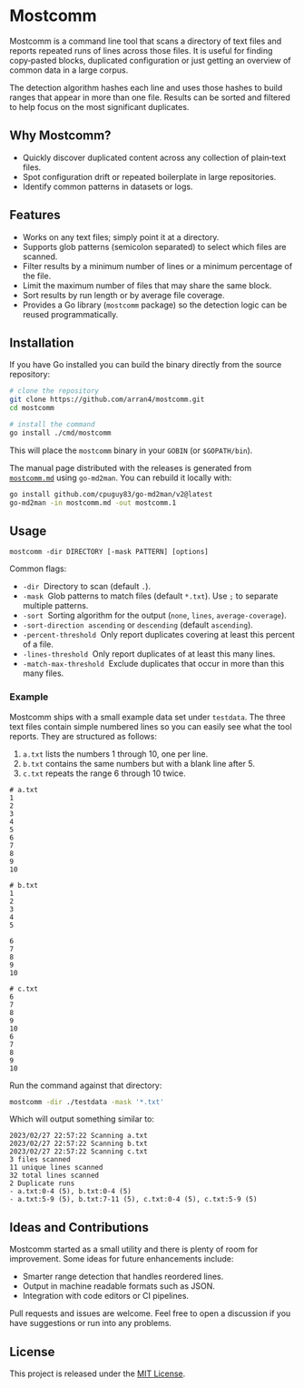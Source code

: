 # Mostcomm

Mostcomm is a command line tool that scans a directory of text files and reports
repeated runs of lines across those files. It is useful for finding copy‑pasted
blocks, duplicated configuration or just getting an overview of common data in a
large corpus.

The detection algorithm hashes each line and uses those hashes to build ranges
that appear in more than one file. Results can be sorted and filtered to help
focus on the most significant duplicates.

## Why Mostcomm?

* Quickly discover duplicated content across any collection of plain‑text files.
* Spot configuration drift or repeated boilerplate in large repositories.
* Identify common patterns in datasets or logs.

## Features

- Works on any text files; simply point it at a directory.
- Supports glob patterns (semicolon separated) to select which files are scanned.
- Filter results by a minimum number of lines or a minimum percentage of the file.
- Limit the maximum number of files that may share the same block.
- Sort results by run length or by average file coverage.
- Provides a Go library (`mostcomm` package) so the detection logic can be reused programmatically.

## Installation

If you have Go installed you can build the binary directly from the source repository:

```bash
# clone the repository
git clone https://github.com/arran4/mostcomm.git
cd mostcomm

# install the command
go install ./cmd/mostcomm
```

This will place the `mostcomm` binary in your `GOBIN` (or `$GOPATH/bin`).

The manual page distributed with the releases is generated from
[`mostcomm.md`](mostcomm.md) using `go-md2man`. You can rebuild it locally with:

```bash
go install github.com/cpuguy83/go-md2man/v2@latest
go-md2man -in mostcomm.md -out mostcomm.1
```

## Usage

```
mostcomm -dir DIRECTORY [-mask PATTERN] [options]
```

Common flags:

- `-dir` &nbsp;Directory to scan (default `.`).
- `-mask` &nbsp;Glob patterns to match files (default `*.txt`). Use `;` to separate multiple patterns.
- `-sort` &nbsp;Sorting algorithm for the output (`none`, `lines`, `average-coverage`).
- `-sort-direction` &nbsp;`ascending` or `descending` (default `ascending`).
- `-percent-threshold` &nbsp;Only report duplicates covering at least this percent of a file.
- `-lines-threshold` &nbsp;Only report duplicates of at least this many lines.
- `-match-max-threshold` &nbsp;Exclude duplicates that occur in more than this many files.

### Example

Mostcomm ships with a small example data set under `testdata`. The three text
files contain simple numbered lines so you can easily see what the tool
reports. They are structured as follows:

1. `a.txt` lists the numbers 1 through 10, one per line.
2. `b.txt` contains the same numbers but with a blank line after 5.
3. `c.txt` repeats the range 6 through 10 twice.

```text
# a.txt
1
2
3
4
5
6
7
8
9
10

# b.txt
1
2
3
4
5

6
7
8
9
10

# c.txt
6
7
8
9
10
6
7
8
9
10
```

Run the command against that directory:

```bash
mostcomm -dir ./testdata -mask '*.txt'
```

Which will output something similar to:

```
2023/02/27 22:57:22 Scanning a.txt
2023/02/27 22:57:22 Scanning b.txt
2023/02/27 22:57:22 Scanning c.txt
3 files scanned
11 unique lines scanned
32 total lines scanned
2 Duplicate runs
- a.txt:0-4 (5), b.txt:0-4 (5)
- a.txt:5-9 (5), b.txt:7-11 (5), c.txt:0-4 (5), c.txt:5-9 (5)
```

## Ideas and Contributions

Mostcomm started as a small utility and there is plenty of room for improvement. Some ideas for future enhancements include:

- Smarter range detection that handles reordered lines.
- Output in machine readable formats such as JSON.
- Integration with code editors or CI pipelines.

Pull requests and issues are welcome. Feel free to open a discussion if you have suggestions or run into any problems.

## License

This project is released under the [MIT License](LICENSE).
